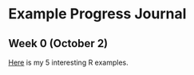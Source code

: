# Example Progress Journal
## Week 0 (October 2)
[Here](Files/interesting_examples.html ) is my 5 interesting R examples.
